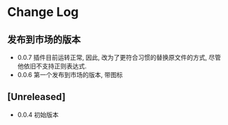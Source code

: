 # Change Log

## 发布到市场的版本

- 0.0.7 插件目前运转正常, 因此, 改为了更符合习惯的替换原文件的方式, 尽管他依旧不支持正则表达式.
- 0.0.6 第一个发布到市场的版本, 带图标

## [Unreleased]

- 0.0.4 初始版本